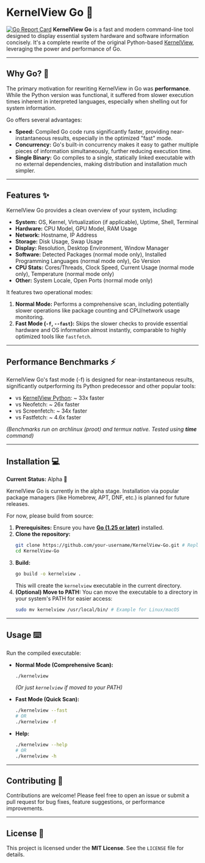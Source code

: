 
# KernelView Go 🚀

[![Go Report Card](https://goreportcard.com/badge/github.com/codedbysoumyajit/KernelView-Go)](https://goreportcard.com/report/github.com/codedbysoumyajit/KernelView-Go) **KernelView Go** is a fast and modern command-line tool designed to display essential system hardware and software information concisely. It's a complete rewrite of the original Python-based [KernelView](https://github.com/codedbysoumyajit/KernelView), leveraging the power and performance of Go.



---

## Why Go? 🤔

The primary motivation for rewriting KernelView in Go was **performance**. While the Python version was functional, it suffered from slower execution times inherent in interpreted languages, especially when shelling out for system information.

Go offers several advantages:
* **Speed:** Compiled Go code runs significantly faster, providing near-instantaneous results, especially in the optimized "fast" mode.
* **Concurrency:** Go's built-in concurrency makes it easy to gather multiple pieces of information simultaneously, further reducing execution time.
* **Single Binary:** Go compiles to a single, statically linked executable with no external dependencies, making distribution and installation much simpler.

---

## Features ✨

KernelView Go provides a clean overview of your system, including:

* **System:** OS, Kernel, Virtualization (if applicable), Uptime, Shell, Terminal
* **Hardware:** CPU Model, GPU Model, RAM Usage
* **Network:** Hostname, IP Address
* **Storage:** Disk Usage, Swap Usage
* **Display:** Resolution, Desktop Environment, Window Manager
* **Software:** Detected Packages (normal mode only), Installed Programming Languages (normal mode only), Go Version
* **CPU Stats:** Cores/Threads, Clock Speed, Current Usage (normal mode only), Temperature (normal mode only)
* **Other:** System Locale, Open Ports (normal mode only)

It features two operational modes:
1.  **Normal Mode:** Performs a comprehensive scan, including potentially slower operations like package counting and CPU/network usage monitoring.
2.  **Fast Mode (`-f`, `--fast`):** Skips the slower checks to provide essential hardware and OS information almost instantly, comparable to highly optimized tools like `fastfetch`.

---

## Performance Benchmarks ⚡

KernelView Go's fast mode (-f) is designed for near-instantaneous results, significantly outperforming its Python predecessor and other popular tools:
 * vs [KernelView Python](https://github.com/codedbysoumyajit/KernelView): ~ 33x faster
 * vs Neofetch: ~ 26x faster
 * vs Screenfetch: ~ 34x faster
 * vs Fastfetch: ~ 4.6x faster

*(Benchmarks run on archlinux (proot) and termux native. Tested using **time** command)*

---

 ## Installation 💻

**Current Status:** Alpha 🌱

KernelView Go is currently in the alpha stage. Installation via popular package managers (like Homebrew, APT, DNF, etc.) is planned for future releases.

For now, please build from source:

1.  **Prerequisites:** Ensure you have [**Go (1.25 or later)**](https://go.dev/dl/) installed.
2.  **Clone the repository:**
    ```bash
    git clone https://github.com/your-username/KernelView-Go.git # Replace with your repo URL
    cd KernelView-Go
    ```
3.  **Build:**
    ```bash
    go build -o kernelview .
    ```
    This will create the `kernelview` executable in the current directory.
4.  **(Optional) Move to PATH:** You can move the executable to a directory in your system's PATH for easier access:
    ```bash
    sudo mv kernelview /usr/local/bin/ # Example for Linux/macOS
    ```

---

## Usage ⌨️

Run the compiled executable:

* **Normal Mode (Comprehensive Scan):**
    ```bash
    ./kernelview
    ```
    *(Or just `kernelview` if moved to your PATH)*

* **Fast Mode (Quick Scan):**
    ```bash
    ./kernelview --fast
    # OR
    ./kernelview -f
    ```

* **Help:**
    ```bash
    ./kernelview --help
    # OR
    ./kernelview -h
    ```

---

## Contributing 🤝

Contributions are welcome! Please feel free to open an issue or submit a pull request for bug fixes, feature suggestions, or performance improvements.

---

## License 📄

This project is licensed under the **MIT License**. See the `LICENSE` file for details.
